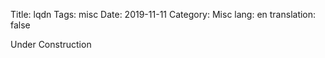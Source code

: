 Title: lqdn
Tags: misc
Date: 2019-11-11
Category: Misc
lang: en
translation: false

Under Construction